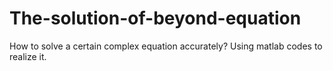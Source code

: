 # The-solution-of-beyond-equation
How to solve a certain complex equation accurately?
Using matlab codes to realize it. 
